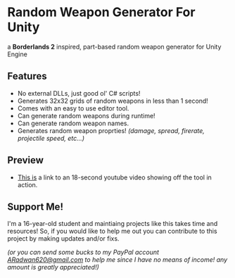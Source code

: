 # Random Weapon Generator For Unity

a __Borderlands 2__ inspired, part-based random weapon generator for Unity Engine

## Features

- No external DLLs, just good ol' C# scripts!
- Generates 32x32 grids of random weapons in less than 1 second!
- Comes with an easy to use editor tool.
- Can generate random weapons during runtime!
- Can generate random weapon names.
- Generates random weapon proprties! _(damage, spread, firerate, projectile speed, etc...)_

## Preview

- [This is](https://youtu.be/icu-sKq9Uzw) a link to an 18-second youtube video showing off the tool in action.

## Support Me!

I'm a 16-year-old student and maintiaing projects like this takes time and resources! So, if you would like to help me out you can contribute to this project by making updates and/or fixs.

_(or you can send some bucks to my PayPal account ARadwan620@gmail.com to help me since I have no means of income! any amount is greatly appreciated!)_
